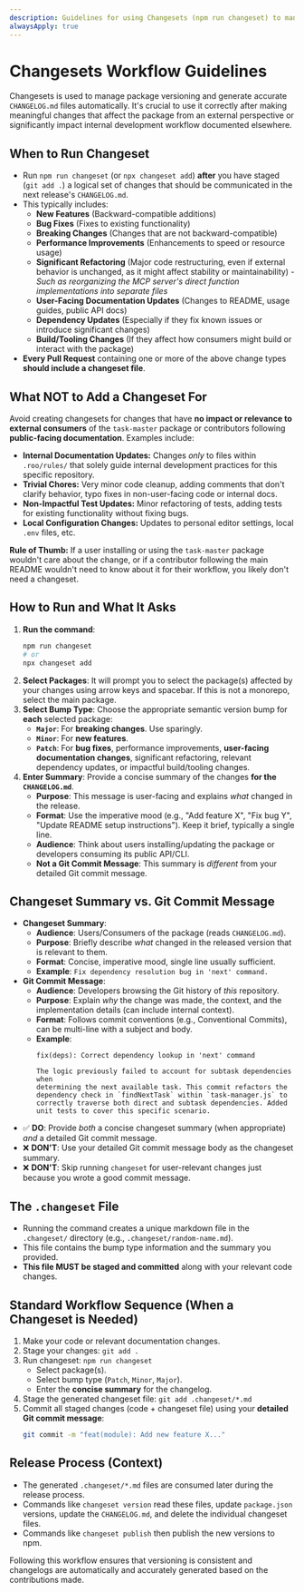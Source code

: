 ```yaml
---
description: Guidelines for using Changesets (npm run changeset) to manage versioning and changelogs.
alwaysApply: true
---
```


# Changesets Workflow Guidelines

Changesets is used to manage package versioning and generate accurate `CHANGELOG.md` files automatically. It's crucial to use it correctly after making meaningful changes that affect the package from an external perspective or significantly impact internal development workflow documented elsewhere.

## When to Run Changeset

- Run `npm run changeset` (or `npx changeset add`) **after** you have staged (`git add .`) a logical set of changes that should be communicated in the next release's `CHANGELOG.md`.
- This typically includes:
    - **New Features** (Backward-compatible additions)
    - **Bug Fixes** (Fixes to existing functionality)
    - **Breaking Changes** (Changes that are not backward-compatible)
    - **Performance Improvements** (Enhancements to speed or resource usage)
    - **Significant Refactoring** (Major code restructuring, even if external behavior is unchanged, as it might affect stability or maintainability) - *Such as reorganizing the MCP server's direct function implementations into separate files*
    - **User-Facing Documentation Updates** (Changes to README, usage guides, public API docs)
    - **Dependency Updates** (Especially if they fix known issues or introduce significant changes)
    - **Build/Tooling Changes** (If they affect how consumers might build or interact with the package)
- **Every Pull Request** containing one or more of the above change types **should include a changeset file**.

## What NOT to Add a Changeset For

Avoid creating changesets for changes that have **no impact or relevance to external consumers** of the `task-master` package or contributors following **public-facing documentation**. Examples include:

- **Internal Documentation Updates:** Changes *only* to files within `.roo/rules/` that solely guide internal development practices for this specific repository.
- **Trivial Chores:** Very minor code cleanup, adding comments that don't clarify behavior, typo fixes in non-user-facing code or internal docs.
- **Non-Impactful Test Updates:** Minor refactoring of tests, adding tests for existing functionality without fixing bugs.
- **Local Configuration Changes:** Updates to personal editor settings, local `.env` files, etc.

**Rule of Thumb:** If a user installing or using the `task-master` package wouldn't care about the change, or if a contributor following the main README wouldn't need to know about it for their workflow, you likely don't need a changeset.

## How to Run and What It Asks

1.  **Run the command**:
    ```bash
    npm run changeset
    # or
    npx changeset add
    ```
2.  **Select Packages**: It will prompt you to select the package(s) affected by your changes using arrow keys and spacebar. If this is not a monorepo, select the main package.
3.  **Select Bump Type**: Choose the appropriate semantic version bump for **each** selected package:
    *   **`Major`**: For **breaking changes**. Use sparingly.
    *   **`Minor`**: For **new features**.
    *   **`Patch`**: For **bug fixes**, performance improvements, **user-facing documentation changes**, significant refactoring, relevant dependency updates, or impactful build/tooling changes.
4.  **Enter Summary**: Provide a concise summary of the changes **for the `CHANGELOG.md`**.
    *   **Purpose**: This message is user-facing and explains *what* changed in the release.
    *   **Format**: Use the imperative mood (e.g., "Add feature X", "Fix bug Y", "Update README setup instructions"). Keep it brief, typically a single line.
    *   **Audience**: Think about users installing/updating the package or developers consuming its public API/CLI.
    *   **Not a Git Commit Message**: This summary is *different* from your detailed Git commit message.

## Changeset Summary vs. Git Commit Message

- **Changeset Summary**:
    - **Audience**: Users/Consumers of the package (reads `CHANGELOG.md`).
    - **Purpose**: Briefly describe *what* changed in the released version that is relevant to them.
    - **Format**: Concise, imperative mood, single line usually sufficient.
    - **Example**: `Fix dependency resolution bug in 'next' command.`
- **Git Commit Message**:
    - **Audience**: Developers browsing the Git history of *this* repository.
    - **Purpose**: Explain *why* the change was made, the context, and the implementation details (can include internal context).
    - **Format**: Follows commit conventions (e.g., Conventional Commits), can be multi-line with a subject and body.
    - **Example**:
      ```
      fix(deps): Correct dependency lookup in 'next' command

      The logic previously failed to account for subtask dependencies when
      determining the next available task. This commit refactors the
      dependency check in `findNextTask` within `task-manager.js` to
      correctly traverse both direct and subtask dependencies. Added
      unit tests to cover this specific scenario.
      ```
- ✅ **DO**: Provide *both* a concise changeset summary (when appropriate) *and* a detailed Git commit message.
- ❌ **DON'T**: Use your detailed Git commit message body as the changeset summary.
- ❌ **DON'T**: Skip running `changeset` for user-relevant changes just because you wrote a good commit message.

## The `.changeset` File

- Running the command creates a unique markdown file in the `.changeset/` directory (e.g., `.changeset/random-name.md`).
- This file contains the bump type information and the summary you provided.
- **This file MUST be staged and committed** along with your relevant code changes.

## Standard Workflow Sequence (When a Changeset is Needed)

1.  Make your code or relevant documentation changes.
2.  Stage your changes: `git add .`
3.  Run changeset: `npm run changeset`
    *   Select package(s).
    *   Select bump type (`Patch`, `Minor`, `Major`).
    *   Enter the **concise summary** for the changelog.
4.  Stage the generated changeset file: `git add .changeset/*.md`
5.  Commit all staged changes (code + changeset file) using your **detailed Git commit message**:
    ```bash
    git commit -m "feat(module): Add new feature X..."
    ```

## Release Process (Context)

- The generated `.changeset/*.md` files are consumed later during the release process.
- Commands like `changeset version` read these files, update `package.json` versions, update the `CHANGELOG.md`, and delete the individual changeset files.
- Commands like `changeset publish` then publish the new versions to npm.

Following this workflow ensures that versioning is consistent and changelogs are automatically and accurately generated based on the contributions made.
